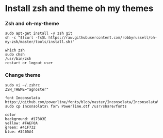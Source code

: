 # Install zsh and theme oh my themes

### Zsh and oh-my-theme

```
sudo apt-get install -y zsh git
sh -c "$(curl -fsSL https://raw.githubusercontent.com/robbyrussell/oh-my-zsh/master/tools/install.sh)"

which zsh
sudo chsh
/usr/bin/zsh
restart or logout user
```

### Change theme
```
sudo vi ~/.zshrc
ZSH_THEME="agnoster"
```

```
font Inconsolata
https://github.com/powerline/fonts/blob/master/Inconsolata/Inconsolata%20for%20Powerline.otf
sudo cp Inconsolata\ for\ Powerline.otf /usr/share/fonts
```

```
color
background: #17303E
yellow: #FAEF0A
green: #41F732
blue: #3465A4
```